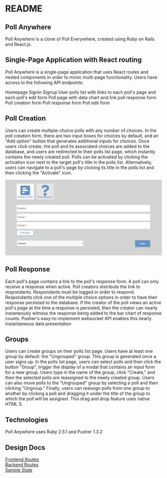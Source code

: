 # README

## Poll Anywhere
Poll Anywhere is a clone of Poll Everywhere, created using Ruby on Rails and React.js.

## Single-Page Application with React routing
Poll Anywhere is a single-page application that uses React routes and nested components in order to mimic multi-page functionality. Users have access to the following API endpoints:

Homepage
Signin
Signup
User polls list with links to each poll's page and each poll's edit form
Poll page with data chart and link poll response form
Poll creation form
Poll response form
Poll edit form

## Poll Creation
Users can create multiple-choice polls with any number of choices. In the poll creation form, there are two input boxes for choices by default, and an "Add option" button that generates additional inputs for choices. Once users click create, the poll and its associated choices are added to the database, and users are redirected to their polls list page, which instantly contains the newly created poll. Polls can be activated by clicking the activation icon next to the target poll's title in the polls list. Alternatively, users can navigate to a poll's page by clicking its title in the polls list and then clicking the "Activate" icon.

![](https://github.com/nkossally/Poll_Anywhere/blob/master/app/assets/images/how_create_poll.png)

## Poll Response
Each poll's page contains a link to the poll's response form. A poll can only receive a response when active. Poll creators distribute the link to respondants. Respondants must be logged in order to respond. Respondants click one of the multiple choice options in order to have their response persisted to the database. If the creator of the poll views an active poll's page at the time a response is persisted, then the creator can nearly instaneously witness the response being added to the bar chart of response counts. Pusher's easy-to-implement websocket API enables this nearly instantaneous data presentation

## Groups
Users can create groups on their polls list page. Users have at least one group by default: the "Ungrouped" group. This group is generated once a user signs up. In the polls list page, users can select polls and then click the button "Group", trigger the display of a modal that contains an input form for a new group. Users type in the name of the group, click "Create," and then the selected polls are reassigned to the newly created group. Users can also move polls to the "Ungrouped" group by selecting a poll and then clicking "Ungroup." Finally, users can reassign polls from one group to another by clicking a poll and dragging it under the title of the group to which the poll will be assigned. This drag and drop feature uses native HTML 5.

## Technologies
Poll Anywhere uses Ruby 2.5.1 and Pusher 1.3.2

## Design Docs
[Frontend Routes](https://github.com/nkossally/Poll_Anywhere/wiki/Frontend-Routes) <br/>
[Backend Routes](https://github.com/nkossally/Poll_Anywhere/wiki/Backend-Routes) <br/>
[Sample State](https://github.com/nkossally/Poll_Anywhere/wiki/Sample-State) <br/>

